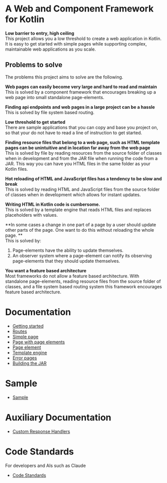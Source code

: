 # A Web and Component Framework for Kotlin

**Low barrier to entry, high ceiling**  
This project allows you a low threshold to create a web application in Kotlin.
It is easy to get started with simple pages while supporting complex, maintainable web applications as you scale.


## Problems to solve
The problems this project aims to solve are the following.

**Web pages can easily become very large and hard to read and maintain**   
This is solved by a component framework that encourages breaking up a web page into small standalone page-elements.

**Finding api endpoints and web pages in a large project can be a hassle**   
This is solved by file system based routing.

**Low threshold to get started**   
There are sample applications that you can copy and base you project on, so that your do not have 
to read a line of instruction to get started.

**Finding resource files that belong to a web page, such as HTML template pages can be unintuitive and in location far away from the web page**   
This is solved by file by reading resources from the source folder of classes when in development
and from the JAR file when running the code from a JAR. 
This way you can have you HTML files in the same folder as your Kotlin files.

**Hot reloading of HTML and JavaScript files has a tendency to be slow and break**   
This is solved by reading HTML and JavaScript files from the source folder of classes when in development which allows for instant updates.

**Writing HTML in Kotlin code is cumbersome.**  
This is solved by a template engine that reads HTML files and replaces placeholders with values.

**In some cases a change in one part of a page by a user should update other parts of the page. 
One want to do this without reloading the whole page. **   
This is solved by: 
1. Page-elements have the ability to update themselves.
2. An observer system where a page-element can notify its observing page-elements that they should update themselves.

**You want a feature based architecture**   
Most frameworks do not allow a feature based architecture. With standalone page-elements, 
reading resource files from the source folder of classes, 
and a file system based routing system this framework encourages feature based architecture. 

# Documentation
- [Getting started](doc/user_doc/1_getting_started.md)
- [Routes](doc/user_doc/2_routes.md)
- [Simple page](doc/user_doc/3_simple_page.md)
- [Page with page elements](doc/user_doc/4_page_with_page_element.md)
- [Page element](doc/user_doc/5_page_element.md)
- [Template engine](doc/user_doc/7_template_engine.md)
- [Error pages](doc/user_doc/8_error_pages.md)
- [Building the JAR](doc/user_doc/10_building_a_jar)

# Sample
- [Sample](src/main/kotlin/io/schinzel/sample/README.md)

# Auxiliary Documentation
- [Custom Response Handlers](doc/user_doc/11_custom_response_handlers.md)

# Code Standards
For developers and AIs such as Claude
- [Code Standards](doc/code_standards/code_standards_index.md)
